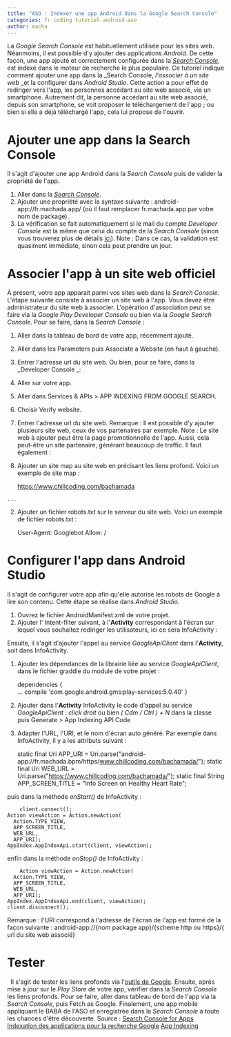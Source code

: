 ```yaml
---
title: "ASO : Indexer une app Android dans la Google Search Console"
categories: fr coding tutoriel android-aso
author: macha
---
```


La _Google Search Console_ est habituellement utilisée pour les sites web. Néanmoins, il est possible d'y ajouter des applications _Android_. De cette façon, une app ajouté et correctement configurée dans la _[Search Console](https://www.google.com/webmasters/tools/home?hl=en)_, est indexé dans le moteur de recherche le plus populaire. Ce tutoriel indique comment ajouter une app dans la _Search Console, _l'associer à un site web_ _et la configurer dans _Android Studio_. Cette action a pour effet de rediriger vers l'app, les personnes accédant au site web associé, via un smartphone. Autrement dit, la personne accédant au site web associé, depuis son smartphone, se voit proposer le téléchargement de l'app ; ou bien si elle a déjà téléchargé l'app, cela lui propose de l'ouvrir.

<!--more-->

# Ajouter une app dans la Search Console

Il s'agit d'ajouter une app Android dans la _Search Console_ puis de valider la propriété de l'app.

  1. Aller dans la _[Search Console](https://www.google.com/webmasters/tools/home?hl=en)_.
  2. Ajouter une propriété avec la syntaxe suivante : android-app://fr.machada.app/ (où il faut remplacer fr.machada.app par votre nom de package).
  3. La vérification se fait automatiquement si le mail du compte _Developer Console_ est la même que celui du compte de la _Search Console_ (sinon vous trouverez plus de détails [ici](https://support.google.com/webmasters/answer/6178045)). Note : Dans ce cas, la validation est quasiment immédiate, sinon cela peut prendre un jour.

# Associer l'app à un site web officiel

À présent, votre app apparait parmi vos sites web dans la _Search Console_. L'étape suivante consiste à associer un site web à l'app. Vous devez être administrateur du site web à associer. L'opération d'association peut se faire via la _Google Play Developer Console_ ou bien via la _Google Search Console._ Pour se faire, dans la _Search Console_ :

  1. Aller dans la tableau de bord de votre app, récemment ajouté.
  2. Aller dans les Parameters puis Associate a Website (en haut à gauche).
  3. Entrer l'adresse url du site web.
Ou bien, pour se faire, dans la _Developer Console _:

  1. Aller sur votre app.
  2. Aller dans Services & APIs > APP INDEXING FROM GOOGLE SEARCH.
  3. Choisir Verify website.
  4. Entrer l'adresse url du site web.
Remarque : Il est possible d'y ajouter plusieurs site web, ceux de vos partenaires par exemple. Note : Le site web à ajouter peut être la page promotionnelle de l'app. Aussi, cela peut-être un site partenaire, générant beaucoup de traffic. Il faut également :
  1. Ajouter un site map au site web en précisant les liens profond. Voici un exemple de site map :



      https://www.chillcoding.com/bachamada


    ...


  2. Ajouter un fichier robots.txt sur le serveur du site web. Voici un exemple de fichier robots.txt :

        User-Agent: Googlebot
    Allow: /


# Configurer l'app dans Android Studio

Il s'agit de configurer votre app afin qu'elle autorise les robots de Google à lire son contenu. Cette étape se réalise dans _Android Studio_.

  1. Ouvrez le fichier AndroidManifest.xml de votre projet.
  2. Ajouter l' Intent-filter suivant, à l'**Activity** correspondant à l'écran sur lequel vous souhaitez rediriger les utilisateurs, ici ce sera InfoActivity :













Ensuite, il s'agit d'ajouter l'appel au service _GoogleApiClient_ dans l'**Activity**, soit dans InfoActivity.

  1. Ajouter les dépendances de la librairie liée au service _GoogleApiClient_, dans le fichier graddle du module de votre projet :

        dependencies {  
     ...
     compile 'com.google.android.gms:play-services:5.0.40'
    }


  2. Ajouter dans l'**Activity** InfoActivity le code d'appel au service _GoogleApiClient_ : _click droit_ ou bien _( Cdm / Ctrl ) + N_ dans la classe puis Generate > App Indexing API Code
  3. Adapter l'URL, l'URI, et le nom d'écran auto généré. Par exemple dans InfoActivity, il y a les attributs suivant :

        static final Uri APP_URI = Uri.parse("android-app://fr.machada.bpm/https/www.chillcoding.com/bachamada/");
    static final Uri WEB_URL = Uri.parse("https://www.chillcoding.com/bachamada/");
    static final String APP_SCREEN_TITLE = "Info Screen on Healthy Heart Rate";


puis dans la méthode _onStart()_ de InfoActivity :

        client.connect();
    Action viewAction = Action.newAction(
      Action.TYPE_VIEW,
      APP_SCREEN_TITLE,
      WEB_URL,
      APP_URI);
    AppIndex.AppIndexApi.start(client, viewAction);


enfin dans la méthode _onStop()_ de InfoActivity :

        Action viewAction = Action.newAction(
      Action.TYPE_VIEW,
      APP_SCREEN_TITLE,
      WEB_URL,
      APP_URI);
    AppIndex.AppIndexApi.end(client, viewAction);
    client.disconnect();


Remarque : l'URI correspond à l'adresse de l'écran de l'app est formé de la façon suivante : android-app://{nom package app}/{scheme http ou https}/{ url du site web associé}

# Tester

  Il s'agit de tester les liens profonds via l'[outils de Google](https://developers.google.com/app-indexing/webmasters/test?hl=fr). Ensuite, après mise à jour sur le _Play Store_ de votre app, vérifier dans la _Search Console_ les liens profonds. Pour se faire, aller dans tableau de bord de l'app via la _Search Console_, puis Fetch as Google. Finalement, une app mobile appliquant le BABA de l'ASO et enregistrée dans la _Search Console_ a toute les chances d'être découverte. Source : [Search Console for Apps](https://support.google.com/webmasters/answer/6178088?hl=en&rd=1) [Indexation des applications pour la recherche Google](https://developers.google.com/app-indexing/webmasters/details?hl=fr) [App Indexing](https://developers.google.com/app-indexing/android/app)
